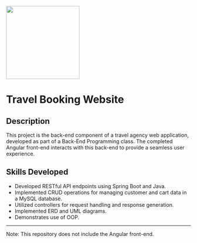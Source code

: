 <img src="https://github.com/adam-barta/D288-PA/assets/64394877/d6759abd-9a0c-423b-af64-769ba9dad2ec" width="200" />

# Travel Booking Website

## Description

This project is the back-end component of a travel agency web application, developed as part of a Back-End Programming class. The completed Angular front-end interacts with this back-end to provide a seamless user experience.

## Skills Developed
- Developed RESTful API endpoints using Spring Boot and Java.
- Implemented CRUD operations for managing customer and cart data in a MySQL database.
- Utilized controllers for request handling and response generation.
- Implemented ERD and UML diagrams.
- Demonstrates use of OOP.

---

Note: This repository does not include the Angular front-end.

